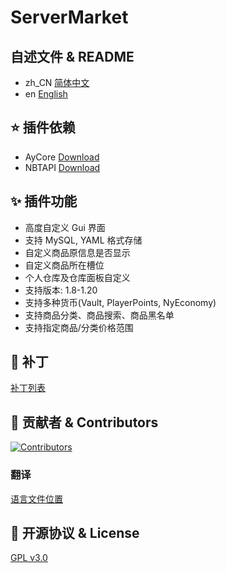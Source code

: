 # ServerMarket

## 自述文件 & README

* zh_CN [简体中文](README.md)
* en [English](README_EN.md)

## ⭐ 插件依赖

+ AyCore [Download](https://cdn.mc9y.com/files/AyCore/AyCore-1.2.1-BETA.jar)
+ NBTAPI [Download](https://www.spigotmc.org/resources/nbt-api.7939/)

## ✨ 插件功能

* 高度自定义 Gui 界面
* 支持 MySQL, YAML 格式存储
* 自定义商品原信息是否显示
* 自定义商品所在槽位
* 个人仓库及仓库面板自定义
* 支持版本: 1.8-1.20
* 支持多种货币(Vault, PlayerPoints, NyEconomy)
* 支持商品分类、商品搜索、商品黑名单
* 支持指定商品/分类价格范围

## 🔨 补丁

[补丁列表](PATCHES.md)

## 🌱 贡献者 & Contributors

<a href="https://github.com/blank038/ServerMarket/graphs/contributors">
  <img src="https://contrib.rocks/image?repo=blank038/ServerMarket" alt="Contributors"/>
</a>

### 翻译

[语言文件位置](https://github.com/blank038/ServerMarket/tree/master/bukkit/src/main/resources/language)

## 📃 开源协议 & License

[GPL v3.0](https://opensource.org/license/gpl-3-0/)
